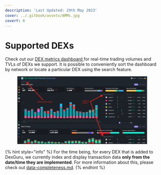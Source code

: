 ```yaml
---
description: 'Last Updated: 29th May 2023'
cover: ../.gitbook/assets/AMMs.jpg
coverY: 0
---
```


# Supported DEXs

Check out our [DEX metrics dashboard ](https://dex.guru/markets)for real-time trading volumes and TVLs of DEXs we support. It is possible to conveniently sort the dashboard by network or locate a particular DEX using the search feature.

<figure><img src="../.gitbook/assets/Screen Shot 2023-05-29 at 7.58.45 PM.png" alt=""><figcaption></figcaption></figure>

{% hint style="info" %}
For the time being, for every DEX that is added to DexGuru, we currently index and display transaction data **only from the date/time they are implemented**. For more information about this, please check out [data-completeness.md](data-completeness.md "mention").
{% endhint %}
